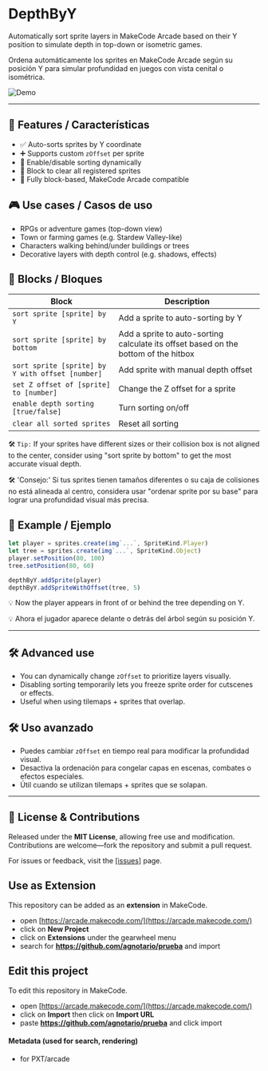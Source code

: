 # DepthByY

Automatically sort sprite layers in MakeCode Arcade based on their Y position to simulate depth in top-down or isometric games.

Ordena automáticamente los sprites en MakeCode Arcade según su posición Y para simular profundidad en juegos con vista cenital o isométrica.


![Demo](docs/demo.gif)

---

## 🌟 Features / Características

- ✅ Auto-sorts sprites by Y coordinate
- ➕ Supports custom `zOffset` per sprite
- 🔄 Enable/disable sorting dynamically
- 🧹 Block to clear all registered sprites
- 🧩 Fully block-based, MakeCode Arcade compatible


## 🎮 Use cases / Casos de uso

- RPGs or adventure games (top-down view)
- Town or farming games (e.g. Stardew Valley-like)
- Characters walking behind/under buildings or trees
- Decorative layers with depth control (e.g. shadows, effects)


## 🧱 Blocks / Bloques

| Block | Description |
|-------|-------------|
| `sort sprite [sprite] by Y` | Add a sprite to auto-sorting by Y |
| `sort sprite [sprite] by bottom` | Add a sprite to auto-sorting calculate its offset based on the bottom of the hitbox |
| `sort sprite [sprite] by Y with offset [number]` | Add sprite with manual depth offset |
| `set Z offset of [sprite] to [number]` | Change the Z offset for a sprite |
| `enable depth sorting [true/false]` | Turn sorting on/off |
| `clear all sorted sprites` | Reset all sorting |


🛠 `Tip:` If your sprites have different sizes or their collision box is not aligned to the center, consider using "sort sprite by bottom" to get the most accurate visual depth.

🛠 'Consejo:' Si tus sprites tienen tamaños diferentes o su caja de colisiones no está alineada al centro, considera usar "ordenar sprite por su base" para lograr una profundidad visual más precisa.


## 🧪 Example / Ejemplo

```ts
let player = sprites.create(img`...`, SpriteKind.Player)
let tree = sprites.create(img`...`, SpriteKind.Object)
player.setPosition(80, 100)
tree.setPosition(80, 60)

depthByY.addSprite(player)
depthByY.addSpriteWithOffset(tree, 5)
```

💡 Now the player appears in front of or behind the tree depending on Y.

💡 Ahora el jugador aparece delante o detrás del árbol según su posición Y.

---

## 🛠 Advanced use

- You can dynamically change `zOffset` to prioritize layers visually.
- Disabling sorting temporarily lets you freeze sprite order for cutscenes or effects.
- Useful when using tilemaps + sprites that overlap.

## 🛠 Uso avanzado

- Puedes cambiar `zOffset` en tiempo real para modificar la profundidad visual.  
- Desactiva la ordenación para congelar capas en escenas, combates o efectos especiales.
- Útil cuando se utilizan tilemaps + sprites que se solapan.
---


## 📜 **License & Contributions**  
Released under the **MIT License**, allowing free use and modification. Contributions are welcome—fork the repository and submit a pull request.  

For issues or feedback, visit the [[issues]](https://github.com/agnotario/depth-by-y/issues) page.


## Use as Extension

This repository can be added as an **extension** in MakeCode.

* open [https://arcade.makecode.com/](https://arcade.makecode.com/)
* click on **New Project**
* click on **Extensions** under the gearwheel menu
* search for **https://github.com/agnotario/prueba** and import

## Edit this project

To edit this repository in MakeCode.

* open [https://arcade.makecode.com/](https://arcade.makecode.com/)
* click on **Import** then click on **Import URL**
* paste **https://github.com/agnotario/prueba** and click import

#### Metadata (used for search, rendering)

* for PXT/arcade
<script src="https://makecode.com/gh-pages-embed.js"></script><script>makeCodeRender("{{ site.makecode.home_url }}", "{{ site.github.owner_name }}/{{ site.github.repository_name }}");</script>


